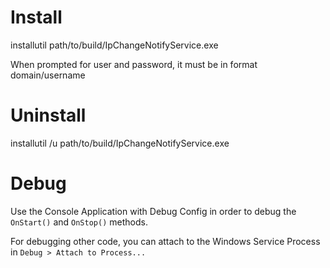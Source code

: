 # Install

installutil path/to/build/IpChangeNotifyService.exe

When prompted for user and password, it must be in format domain/username

# Uninstall

installutil /u path/to/build/IpChangeNotifyService.exe

# Debug

Use the Console Application with Debug Config in order to debug the `OnStart()` and `OnStop()` methods.

For debugging other code, you can attach to the Windows Service Process in `Debug > Attach to Process...`